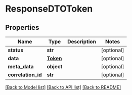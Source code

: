 # ResponseDTOToken

## Properties
Name | Type | Description | Notes
------------ | ------------- | ------------- | -------------
**status** | **str** |  | [optional] 
**data** | [**Token**](Token.md) |  | [optional] 
**meta_data** | **object** |  | [optional] 
**correlation_id** | **str** |  | [optional] 

[[Back to Model list]](../README.md#documentation-for-models) [[Back to API list]](../README.md#documentation-for-api-endpoints) [[Back to README]](../README.md)

